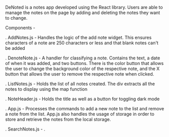 DeNoted is a notes app developed using the React library. Users are able to manage the notes on the page by adding and deleting the notes they want to change.

Components -

. AddNotes.js - Handles the logic of the add note widget. This ensures characters of a note are 250 characters or less and that blank notes can't be added

. DenoteNote.js - A handler for classifying a note. Contains the text, a date of when it was added, and two buttons. There is the color button that allows the user to change the background color of the respective note, and the X button that allows the user to remove the respective note when clicked.

. ListNotes.js - Holds the list of all notes created. The div extracts all the notes to display using the map function

. NoteHeader.js - Holds the title as well as a button for toggling dark mode

. App.js - Processes the commands to add a new note to the list and remove a note from the list. App.js also handles the usage of storage in order to store and retrieve the notes from the local storage.

. SearchNotes.js - .
